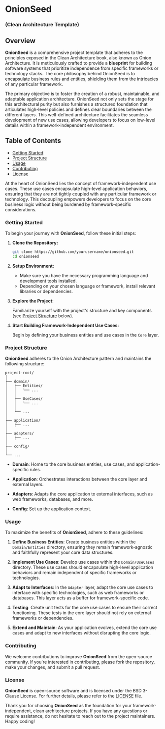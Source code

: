 # OnionSeed
### (Clean Architecture Template)

## Overview

**OnionSeed** is a comprehensive project template that adheres to the principles exposed in the Clean Architecture book, also known as Onion Architecture. It is meticulously crafted to provide a **blueprint** for building software systems that prioritize independence from specific frameworks or technology stacks. The core philosophy behind OnionSeed is to encapsulate business rules and entities, shielding them from the intricacies of any particular framework.

The primary objective is to foster the creation of a robust, maintainable, and adaptable application architecture. OnionSeed not only sets the stage for this architectural purity but also furnishes a structured foundation that articulates high-level policies and defines clear boundaries between the different layers. This well-defined architecture facilitates the seamless development of new use cases, allowing developers to focus on low-level details within a framework-independent environment.

## Table of Contents

- [Getting Started](#getting-started)
- [Project Structure](#project-structure)
- [Usage](#usage)
- [Contributing](#contributing)
- [License](#license)

At the heart of OnionSeed lies the concept of framework-independent use cases. These use cases encapsulate high-level application behaviors, ensuring that they are not tightly coupled with any particular framework or technology. This decoupling empowers developers to focus on the core business logic without being burdened by framework-specific considerations.

### Getting Started

To begin your journey with **OnionSeed**, follow these initial steps:

1. **Clone the Repository:**

   ```bash
   git clone https://github.com/yourusername/onionseed.git
   cd onionseed
   ```

2. **Setup Environment:**

    - Make sure you have the necessary programming language and development tools installed.
    - Depending on your chosen language or framework, install relevant libraries or dependencies.

3. **Explore the Project:**

   Familiarize yourself with the project's structure and key components (see [Project Structure](#project-structure) below).

4. **Start Building Framework-Independent Use Cases:**

   Begin by defining your business entities and use cases in the `Core` layer.

### Project Structure

**OnionSeed** adheres to the Onion Architecture pattern and maintains the following structure:

```
project-root/
│
├── domain/
│   ├── Entities/
│   │   └── ...
│   │
│   ├── UseCases/
│   │   └── ...
│   │
│   └── ...
│
├── application/
│   ├── ...
│
├── adapters/
│   ├── ...
│
├── config/
│
└── ...
```

- **Domain**: Home to the core business entities, use cases, and application-specific rules.

- **Application**: Orchestrates interactions between the core layer and external layers.

- **Adapters**: Adapts the core application to external interfaces, such as web frameworks, databases, and more.

- **Config**: Set up the application context.

### Usage

To maximize the benefits of **OnionSeed**, adhere to these guidelines:

1. **Define Business Entities**: Create business entities within the `Domain/Entities` directory, ensuring they remain framework-agnostic and faithfully represent your core data structures.

2. **Implement Use Cases**: Develop use cases within the `Domain/UseCases` directory. These use cases should encapsulate high-level application behaviors and remain independent of specific frameworks or technologies.

3. **Adapt to Interfaces**: In the `Adapter` layer, adapt the core use cases to interface with specific technologies, such as web frameworks or databases. This layer acts as a buffer for framework-specific code.

4. **Testing**: Create unit tests for the core use cases to ensure their correct functioning. These tests in the core layer should not rely on external frameworks or dependencies.

5. **Extend and Maintain**: As your application evolves, extend the core use cases and adapt to new interfaces without disrupting the core logic.

### Contributing

We welcome contributions to improve **OnionSeed** from the open-source community. If you're interested in contributing, please fork the repository, make your changes, and submit a pull request.

### License

**OnionSeed** is open-source software and is licensed under the BSD 3-Clause License. For further details, please refer to the [LICENSE](LICENSE) file.

Thank you for choosing **OnionSeed** as the foundation for your framework-independent, clean architecture projects. If you have any questions or require assistance, do not hesitate to reach out to the project maintainers. Happy coding!